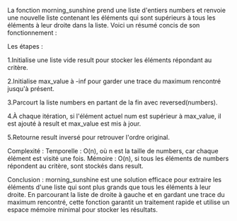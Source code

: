 La fonction morning_sunshine prend une liste d'entiers numbers et renvoie une nouvelle liste contenant les éléments qui sont supérieurs à tous les éléments à leur droite dans la liste. Voici un résumé concis de son fonctionnement :

Les étapes :

1.Initialise une liste vide result pour stocker les éléments répondant au critère.

2.Initialise max_value à -inf pour garder une trace du maximum rencontré jusqu'à présent.

3.Parcourt la liste numbers en partant de la fin avec reversed(numbers).

4.À chaque itération, si l'élément actuel num est supérieur à max_value, il est ajouté à result et max_value est mis à jour.

5.Retourne result inversé pour retrouver l'ordre original.

Complexité :
Temporelle : O(n), où n est la taille de numbers, car chaque élément est visité une fois.
Mémoire : O(n), si tous les éléments de numbers répondent au critère, sont stockés dans result.

Conclusion :
morning_sunshine est une solution efficace pour extraire les éléments d'une liste qui sont plus grands que tous les éléments à leur droite. En parcourant la liste de droite à gauche et en gardant une trace du maximum rencontré, cette fonction garantit un traitement rapide et utilise un espace mémoire minimal pour stocker les résultats.